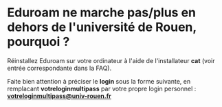 # Eduroam ne marche pas/plus en dehors de l'université de Rouen, pourquoi ?

Réinstallez Eduroam sur votre ordinateur à l'aide de l'installateur **cat** \(voir entrée correspondante dans la FAQ\).

Faite bien attention à préciser le **login** sous la forme suivante, en remplacant **votreloginmultipass** par votre propre login personnel : **votreloginmultipass@univ-rouen.fr**

